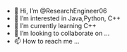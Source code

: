 - 👋 Hi, I’m @ResearchEngineer06
- 👀 I’m interested in Java,Python, C++
- 🌱 I’m currently learning C++
- 💞️ I’m looking to collaborate on ...
- 📫 How to reach me ...

<!---
ResearchEngineer06/ResearchEngineer06 is a ✨ special ✨ repository because its `README.md` (this file) appears on your GitHub profile.
You can click the Preview link to take a look at your changes.
--->
